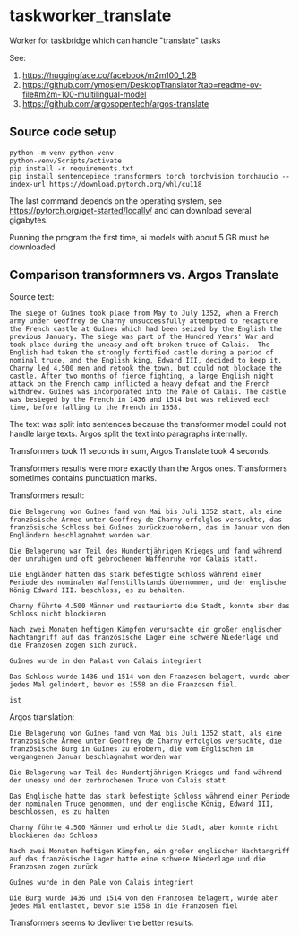 # taskworker_translate
Worker for taskbridge which can handle "translate" tasks

See:

1. https://huggingface.co/facebook/m2m100_1.2B
2. https://github.com/ymoslem/DesktopTranslator?tab=readme-ov-file#m2m-100-multilingual-model
3. https://github.com/argosopentech/argos-translate


## Source code setup

```
python -m venv python-venv
python-venv/Scripts/activate
pip install -r requirements.txt
pip install sentencepiece transformers torch torchvision torchaudio --index-url https://download.pytorch.org/whl/cu118
```

The last command depends on the operating system, see https://pytorch.org/get-started/locally/ and can download several gigabytes.

Running the program the first time, ai models with about 5 GB must be downloaded

## Comparison transformners vs. Argos Translate

Source text:

```
The siege of Guînes took place from May to July 1352, when a French army under Geoffrey de Charny unsuccessfully attempted to recapture the French castle at Guînes which had been seized by the English the previous January. The siege was part of the Hundred Years' War and took place during the uneasy and oft-broken truce of Calais.  The English had taken the strongly fortified castle during a period of nominal truce, and the English king, Edward III, decided to keep it. Charny led 4,500 men and retook the town, but could not blockade the castle. After two months of fierce fighting, a large English night attack on the French camp inflicted a heavy defeat and the French withdrew. Guînes was incorporated into the Pale of Calais. The castle was besieged by the French in 1436 and 1514 but was relieved each time, before falling to the French in 1558.
```

The text was split into sentences because the transformer model could not handle large texts. Argos split the text into paragraphs internally.

Transformers took 11 seconds in sum, Argos Translate took 4 seconds.

Transformers results were more exactly than the Argos ones. Transformers sometimes contains punctuation marks.

Transformers result:

```
Die Belagerung von Guînes fand von Mai bis Juli 1352 statt, als eine französische Armee unter Geoffrey de Charny erfolglos versuchte, das französische Schloss bei Guînes zurückzuerobern, das im Januar von den Engländern beschlagnahmt worden war.

Die Belagerung war Teil des Hundertjährigen Krieges und fand während der unruhigen und oft gebrochenen Waffenruhe von Calais statt.

Die Engländer hatten das stark befestigte Schloss während einer Periode des nominalen Waffenstillstands übernommen, und der englische König Edward III. beschloss, es zu behalten.

Charny führte 4.500 Männer und restaurierte die Stadt, konnte aber das Schloss nicht blockieren

Nach zwei Monaten heftigen Kämpfen verursachte ein großer englischer Nachtangriff auf das französische Lager eine schwere Niederlage und die Franzosen zogen sich zurück.

Guînes wurde in den Palast von Calais integriert

Das Schloss wurde 1436 und 1514 von den Franzosen belagert, wurde aber jedes Mal gelindert, bevor es 1558 an die Franzosen fiel.

ist
```

Argos translation:

```
Die Belagerung von Guînes fand von Mai bis Juli 1352 statt, als eine französische Armee unter Geoffrey de Charny erfolglos versuchte, die französische Burg in Guînes zu erobern, die vom Englischen im vergangenen Januar beschlagnahmt worden war

Die Belagerung war Teil des Hundertjährigen Krieges und fand während der uneasy und der zerbrochenen Truce von Calais statt

Das Englische hatte das stark befestigte Schloss während einer Periode der nominalen Truce genommen, und der englische König, Edward III, beschlossen, es zu halten

Charny führte 4.500 Männer und erholte die Stadt, aber konnte nicht blockieren das Schloss

Nach zwei Monaten heftigen Kämpfen, ein großer englischer Nachtangriff auf das französische Lager hatte eine schwere Niederlage und die Franzosen zogen zurück

Guînes wurde in den Pale von Calais integriert

Die Burg wurde 1436 und 1514 von den Franzosen belagert, wurde aber jedes Mal entlastet, bevor sie 1558 in die Franzosen fiel
```

Transformers seems to devliver the better results.